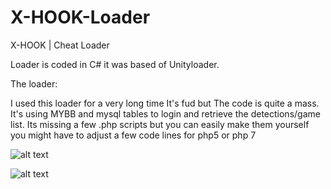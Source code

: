 # X-HOOK-Loader
X-HOOK | Cheat Loader

Loader is coded in C# it was based of Unityloader.

The loader:

I used this loader for a very long time It's fud but The code is quite a mass. It's using MYBB and mysql tables to login and retrieve the detections/game list.
Its missing a few .php scripts but you can easily make them yourself you might have to adjust a few code lines for php5 or php 7

![alt text](https://i.gyazo.com/49540107ab925e4928e700bbfca22b12.png)


![alt text](https://i.gyazo.com/15d4f565873ebcd80243d46e2139633e.png)
